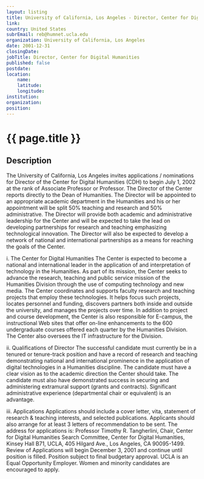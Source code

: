 ```yaml
---
layout: listing
title: University of California, Los Angeles - Director, Center for Digital Humanities
link:
country: United States
subrEmail: reb@humnet.ucla.edu
organization: University of California, Los Angeles 
date: 2001-12-31
closingDate: 
jobTitle: Director, Center for Digital Humanities
published: false
postdate:
location:
    name: 
    latitude: 
    longitude: 
institution: 
organization: 
position: 
--- 
```



# {{ page.title }}

## Description


<p>The University of California, Los Angeles invites applications / nominations for Director of the Center for Digital Humanities (CDH) to begin July 1, 2002 at the rank of Associate Professor or Professor. The Director of the Center reports directly to the Dean of Humanities. The Director will be appointed to an appropriate academic department in the Humanities and his or her appointment will be split 50% teaching and research and 50% administrative. The Director will provide both academic and administrative leadership for the Center and will be expected to take the lead on developing partnerships for research and teaching emphasizing technological innovation. The Director will also be expected to develop a network of national and international partnerships as a means for reaching the goals of the Center.</p>

<p>i.	The Center for Digital Humanities 
The Center is expected to become a national and international leader in the application of and interpretation of technology in the Humanities. As part of its mission, the Center seeks to advance the research, teaching and public service mission of the Humanities Division through the use of computing technology and new media. The Center coordinates and supports faculty research and teaching projects that employ these technologies. It helps focus such projects, locates personnel and funding, discovers partners both inside and outside the university, and manages the projects over time. In addition to project and course development, the Center is also responsible for E-campus, the instructional Web sites that offer on-line enhancements to the 600 undergraduate courses offered each quarter by the Humanities Division. The Center also oversees the IT infrastructure for the Division.</p>
<p>ii. Qualifications of Director
The successful candidate must currently be in a tenured or tenure-track position and have a record of research and teaching demonstrating national and international prominence in the application of digital technologies in a Humanities discipline. The candidate must have a clear vision as to the academic direction the Center should take. The candidate must also have demonstrated success in securing and administering extramural support (grants and contracts). Significant administrative experience (departmental chair or equivalent) is an advantage.</p> 
<p>iii. Applications
Applications should include a cover letter, vita, statement of research & teaching interests, and selected publications. Applicants should also arrange for at least 3 letters of recommendation to be sent. The address for applications is: Professor Timothy R. Tangherlini, Chair, Center for Digital Humanities Search Committee, Center for Digital Humanities, Kinsey Hall B71, UCLA, 405 Hilgard Ave., Los Angeles, CA 90095-1499. Review of Applications will begin December 3, 2001 and continue until position is filled.  Position subject to final budgetary approval. UCLA is an Equal Opportunity Employer.  Women and minority candidates are encouraged to apply.
</p>
